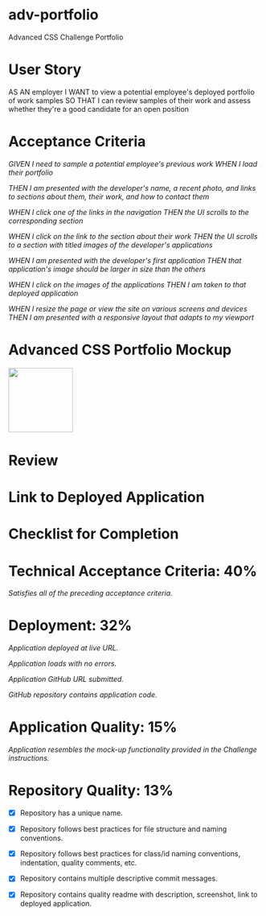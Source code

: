 # adv-portfolio
Advanced CSS Challenge Portfolio

# User Story
AS AN employer I WANT to view a potential employee's deployed portfolio of work samples SO THAT I can review samples of their work and assess whether they're a good candidate for an open position

# Acceptance Criteria
_GIVEN I need to sample a potential employee's previous work WHEN I load their portfolio_

_THEN I am presented with the developer's name, a recent photo, and links to sections about them, their work, and how to contact them_

_WHEN I click one of the links in the navigation THEN the UI scrolls to the corresponding section_

_WHEN I click on the link to the section about their work THEN the UI scrolls to a section with titled images of the developer's applications_

_WHEN I am presented with the developer's first application THEN that application's image should be larger in size than the others_

_WHEN I click on the images of the applications THEN I am taken to that deployed application_

_WHEN I resize the page or view the site on various screens and devices THEN I am presented with a responsive layout that adapts to my viewport_
# Advanced CSS Portfolio Mockup 
<img src="./assets/images/portfolioMockup.gif" width="128"/>

# Review

# Link to Deployed Application

# Checklist for Completion
# Technical Acceptance Criteria: 40%
_Satisfies all of the preceding acceptance criteria._
# Deployment: 32%
_Application deployed at live URL._

_Application loads with no errors._

_Application GitHub URL submitted._

_GitHub repository contains application code._

# Application Quality: 15%
_Application resembles the mock-up functionality provided in the Challenge instructions._
# Repository Quality: 13%
- [x] Repository has a unique name.

- [x] Repository follows best practices for file structure and naming conventions.

- [x] Repository follows best practices for class/id naming conventions, indentation, quality comments, etc.

- [x] Repository contains multiple descriptive commit messages.

- [x] Repository contains quality readme with description, screenshot, link to deployed application.